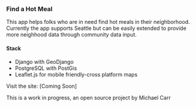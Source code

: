### Find a Hot Meal
This app helps folks who are in need find hot meals in their neighborhood. Currently the app supports Seattle but can be easily extended to provide more neighhood data through community data input.

#### Stack
- Django with GeoDjango
- PostgreSQL with PostGis
- Leaflet.js for mobile friendly-cross platform maps


Visit the site: [Coming Soon]

This is a work in progress, an open source project by Michael Carr